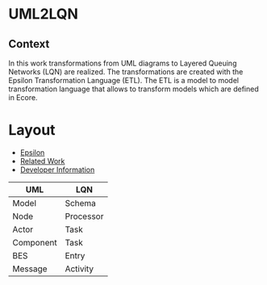 # UML2LQN

## Context
In this work transformations from UML diagrams to Layered Queuing Networks (LQN) are realized.
The transformations are created with the Epsilon Transformation Language (ETL).
The ETL is a model to model transformation language that allows to transform models which are defined in Ecore.


# Layout
* [Epsilon](documentation/Epsilon.md)
* [Related Work](documentation/RelatedWork.md)
* [Developer Information](documentation/DeveloperInformation.md)


| UML		| LQN       |
| --------- | --------- |
| Model		| Schema    |
| Node		| Processor |
| Actor		| Task      |
| Component | Task      |
| BES       | Entry     |
| Message   | Activity  |

